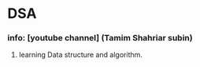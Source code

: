 # DSA

### info: [youtube channel] (Tamim Shahriar subin)

1. learning Data structure and algorithm.
